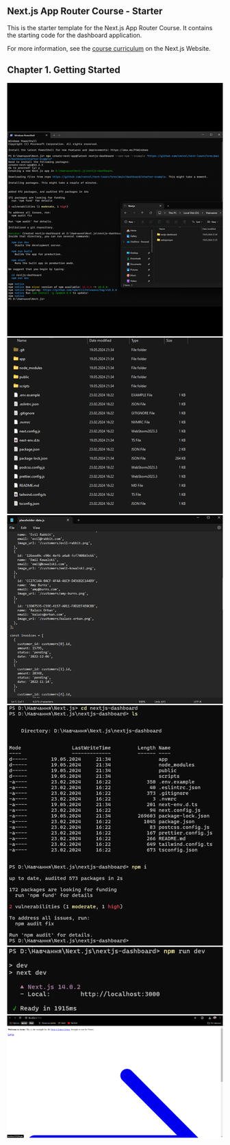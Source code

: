 ## Next.js App Router Course - Starter

This is the starter template for the Next.js App Router Course. It contains the starting code for the dashboard application.

For more information, see the [course curriculum](https://nextjs.org/learn) on the Next.js Website.



## Chapter 1. Getting Started
![screenshots/img.png](screenshots/img.png)
![screenshots/img_1.png](screenshots/img_1.png)
![screenshots/img_2.png](screenshots/img_2.png)
![screenshots/img_3.png](screenshots/img_3.png)
![screenshots/img_4.png](screenshots/img_4.png)
![screenshots/img_5.png](screenshots/img_5.png)

